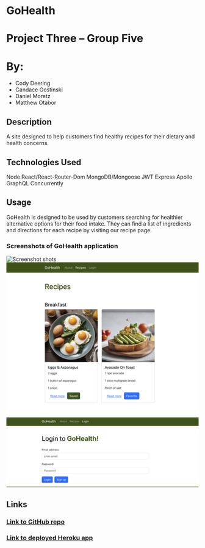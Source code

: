 # GoHealth
# Project Three – Group Five
# By: 
- Cody Deering
- Candace Gostinski
- Daniel Moretz
- Matthew Otabor

## Description
A site designed to help customers find healthy recipes for their dietary and health concerns.

## Technologies Used
Node
React/React-Router-Dom
MongoDB/Mongoose
JWT
Express
Apollo
GraphQL
Concurrently

## Usage
GoHealth is designed to be used by customers searching for healthier alternative options for their food intake. They can find a list of ingredients and directions for each recipe by visiting our recipe page.

### Screenshots of GoHealth application 
![Screenshot shots](./client/src/Assets/homePage.png)
![Screenshot shots](./client/src/Assets/recipesPage.png)
![Screenshot shots](./client/src/Assets/login.png)
## Links
### [Link to GitHub repo](https://github.com/elcaine/FindIt)
### [Link to deployed Heroku app](https://find-it-p2-c5abd3d95f03.herokuapp.com/)